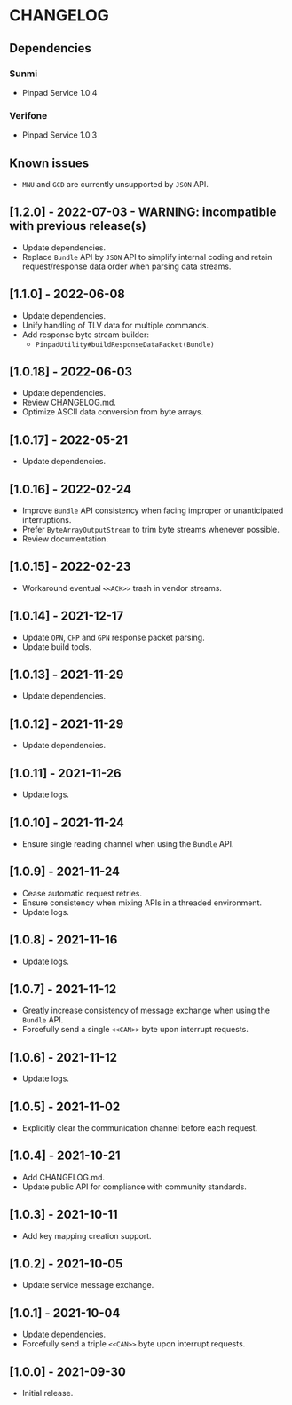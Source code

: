 # CHANGELOG

## Dependencies

### Sunmi
- Pinpad Service 1.0.4

### Verifone 
- Pinpad Service 1.0.3

## Known issues
- `MNU` and `GCD` are currently unsupported by `JSON` API.

## [1.2.0] - 2022-07-03 - WARNING: incompatible with previous release(s)
- Update dependencies.
- Replace `Bundle` API by `JSON` API to simplify internal coding and retain
  request/response data order when parsing data streams.

## [1.1.0] - 2022-06-08
- Update dependencies.
- Unify handling of TLV data for multiple commands.
- Add response byte stream builder:
  - `PinpadUtility#buildResponseDataPacket(Bundle)`

## [1.0.18] - 2022-06-03
- Update dependencies.
- Review CHANGELOG.md.
- Optimize ASCII data conversion from byte arrays.

## [1.0.17] - 2022-05-21
- Update dependencies.

## [1.0.16] - 2022-02-24
- Improve `Bundle` API consistency when facing improper or unanticipated
  interruptions.
- Prefer `ByteArrayOutputStream` to trim byte streams whenever possible.
- Review documentation. 

## [1.0.15] - 2022-02-23
- Workaround eventual `<<ACK>>` trash in vendor streams.

## [1.0.14] - 2021-12-17
- Update `OPN`, `CHP` and `GPN` response packet parsing.
- Update build tools.

## [1.0.13] - 2021-11-29
- Update dependencies.

## [1.0.12] - 2021-11-29
- Update dependencies.

## [1.0.11] - 2021-11-26
- Update logs.

## [1.0.10] - 2021-11-24
- Ensure single reading channel when using the `Bundle` API.

## [1.0.9] - 2021-11-24
- Cease automatic request retries.
- Ensure consistency when mixing APIs in a threaded environment.
- Update logs.

## [1.0.8] - 2021-11-16
- Update logs.

## [1.0.7] - 2021-11-12
- Greatly increase consistency of message exchange when using the `Bundle` API.
- Forcefully send a single `<<CAN>>` byte upon interrupt requests.

## [1.0.6] - 2021-11-12
- Update logs.

## [1.0.5] - 2021-11-02
- Explicitly clear the communication channel before each request.
  
## [1.0.4] - 2021-10-21
- Add CHANGELOG.md.
- Update public API for compliance with community standards.

## [1.0.3] - 2021-10-11
- Add key mapping creation support.

## [1.0.2] - 2021-10-05
- Update service message exchange.

## [1.0.1] - 2021-10-04
- Update dependencies.
- Forcefully send a triple `<<CAN>>` byte upon interrupt requests.

## [1.0.0] - 2021-09-30
- Initial release.
